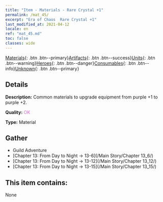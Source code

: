 ```yaml
---
title: "Item - Materials - Rare Crystal +1"
permalink: /mat_45/
excerpt: "Era of Chaos  Rare Crystal +1"
last_modified_at: 2021-04-12
locale: en
ref: "mat_45.md"
toc: false
classes: wide
---
```

 [Materials](/){: .btn .btn--primary}[Artifacts](/Artifacts/){: .btn .btn--success}[Units](/Units/){: .btn .btn--warning}[Heroes](/Heroes/){: .btn .btn--danger}[Consumables](/Consumables/){: .btn .btn--info}[Unknown](/Unknown/){: .btn .btn--primary}

## Details
 **Description:** Common materials to upgrade equipment from purple +1 to purple +2.

 **Quality:** <span style="color: #DA70D6">OK</span>

 **Type:** Material

## Gather

*    Guild Adventure 
*    [Chapter 13: From Day to Night -> 13-6](/Main Story/Chapter 13_6/) 
*    [Chapter 13: From Day to Night -> 13-12](/Main Story/Chapter 13_12/) 
*    [Chapter 13: From Day to Night -> 13-15](/Main Story/Chapter 13_15/) 

## This item contains:

  None

